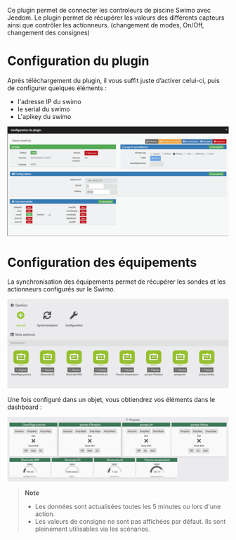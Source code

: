 Ce plugin permet de connecter les controleurs de piscine Swimo avec Jeedom.
Le plugin permet de récupérer les valeurs des différents capteurs ainsi que contrôler les actionneurs. (changement de modes, On/Off, changement des consignes)

Configuration du plugin
=======================

Après téléchargement du plugin, il vous suffit juste d’activer celui-ci,
puis de configurer quelques éléments :

- l'adresse IP du swimo
- le serial du swimo
- L'apikey du swimo

![swimo](../images/swimo1.png)

Configuration des équipements
=============================

La synchronisation des équipements permet de récupérer les sondes et les actionneurs configurés sur le Swimo.

![swimo2](../images/swimo2.png)

Une fois configuré dans un objet, vous obtiendrez vos éléments dans le dashboard :

![swimo3](../images/swimo3.png)

> **Note**
>
> - Les données sont actualisées toutes les 5 minutes ou lors d'une action.
> - Les valeurs de consigne ne sont pas affichées par défaut.
> Ils sont pleinement utilisables via les scénarios.

